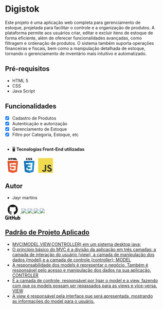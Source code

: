 # Digistok

Este projeto é uma aplicação web completa para gerenciamento de estoque, projetada para facilitar o controle e a organização de produtos. A plataforma permite aos usuários criar, editar e excluir itens de estoque de forma eficiente, além de oferecer funcionalidades avançadas, como filtragem e ordenação de produtos. O sistema também suporta operações financeiras e fiscais, bem como a manipulação detalhada de estoque, tornando o gerenciamento de inventário mais intuitivo e automatizado.

## Pré-requisitos
- HTML 5
- CSS
- Java Script

 ## Funcionalidades
- [x] Cadastro de Produtos
- [x] Autenticação e autorização
- [x] Gerenciamento de Estoque
- [x] Filtro por Categoria, Estoque, etc

## 
- 🖥️ **Tecnologias Front-End utilizadas**
  
<div style="display: inline-block">
<img align="center" width='50' height='50' src="https://github.com/devicons/devicon/blob/master/icons/html5/html5-original-wordmark.svg" margin="10px;"/>
  <img align="center" width='50' height='50' src="https://github.com/devicons/devicon/blob/master/icons/css3/css3-original-wordmark.svg" margin="10px;"/>
  <img align="center" width='50' height='50' src="https://github.com/devicons/devicon/blob/master/icons/javascript/javascript-original.svg" margin="10px;"/>
</div>

## Autor
- Jayr martins
<div style="display: inline-block">
<a href="https://github.com/jayrmo"><img align="center" width='50' height='50' src="https://github.com/devicons/devicon/blob/master/icons/github/github-original-wordmark.svg"</a>
<a href="https://www.instagram.com/jayrmartins5/"><img src="https://img.shields.io/badge/Instagram-%23E4405F.svg?style=for-the-badge&logo=Instagram&logoColor=white"</a>
<a href="mailto:jayr.jm7@gmail.com"><img src="https://img.shields.io/badge/Gmail-D14836?style=for-the-badge&logo=gmail&logoColor=white"</a>
<a href="https://www.linkedin.com/in/jayr-martins-243a1371/"><img src="https://img.shields.io/badge/linkedin-%230077B5.svg?style=for-the-badge&logo=linkedin&logoColor=white"</a>
<a href="https://dev.to/jayrmo/"><img src="https://img.shields.io/badge/dev.to-0A0A0A?style=for-the-badge&logo=dev.to&logoColor=white"</a>
</div>


## **Padrão de Projeto Aplicado**

- MVC(MODEL,VIEW,CONTROLLER) em um sistema desktop java;
 - O princípio básico do MVC é a divisão da aplicação em três camadas: a camada de interação do usuário (view), a camada de manipulação dos dados (model) e a camada de controle (controller);
MODEL
 - A responsabilidade dos models é representar o negócio. Também é responsável pelo acesso e manipulação dos dados na sua aplicação.
CONTROLER
 - É a camada de controle, responsável por ligar o model e a view, fazendo com que os models possam ser repassados para as views e vice-versa.
VIEW
 - A view é responsável pela interface que será apresentada, mostrando as informações do model para o usuário.
